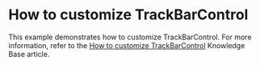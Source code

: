 # How to customize TrackBarControl


<p>This example demonstrates how to customize TrackBarControl. For more information, refer to the <a href="https://www.devexpress.com/Support/Center/p/KA18600">How to customize TrackBarControl</a> Knowledge Base article.</p>

<br/>


